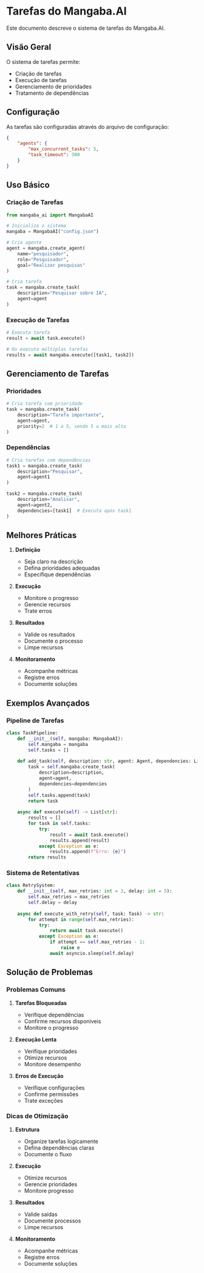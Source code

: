 # Tarefas do Mangaba.AI

Este documento descreve o sistema de tarefas do Mangaba.AI.

## Visão Geral

O sistema de tarefas permite:

- Criação de tarefas
- Execução de tarefas
- Gerenciamento de prioridades
- Tratamento de dependências

## Configuração

As tarefas são configuradas através do arquivo de configuração:

```json
{
    "agents": {
        "max_concurrent_tasks": 5,
        "task_timeout": 300
    }
}
```

## Uso Básico

### Criação de Tarefas

```python
from mangaba_ai import MangabaAI

# Inicializa o sistema
mangaba = MangabaAI("config.json")

# Cria agente
agent = mangaba.create_agent(
    name="pesquisador",
    role="Pesquisador",
    goal="Realizar pesquisas"
)

# Cria tarefa
task = mangaba.create_task(
    description="Pesquisar sobre IA",
    agent=agent
)
```

### Execução de Tarefas

```python
# Executa tarefa
result = await task.execute()

# Ou executa múltiplas tarefas
results = await mangaba.execute([task1, task2])
```

## Gerenciamento de Tarefas

### Prioridades

```python
# Cria tarefa com prioridade
task = mangaba.create_task(
    description="Tarefa importante",
    agent=agent,
    priority=2  # 1 a 5, sendo 5 a mais alta
)
```

### Dependências

```python
# Cria tarefas com dependências
task1 = mangaba.create_task(
    description="Pesquisar",
    agent=agent1
)

task2 = mangaba.create_task(
    description="Analisar",
    agent=agent2,
    dependencies=[task1]  # Executa após task1
)
```

## Melhores Práticas

1. **Definição**
   - Seja claro na descrição
   - Defina prioridades adequadas
   - Especifique dependências

2. **Execução**
   - Monitore o progresso
   - Gerencie recursos
   - Trate erros

3. **Resultados**
   - Valide os resultados
   - Documente o processo
   - Limpe recursos

4. **Monitoramento**
   - Acompanhe métricas
   - Registre erros
   - Documente soluções

## Exemplos Avançados

### Pipeline de Tarefas

```python
class TaskPipeline:
    def __init__(self, mangaba: MangabaAI):
        self.mangaba = mangaba
        self.tasks = []
    
    def add_task(self, description: str, agent: Agent, dependencies: List[Task] = None):
        task = self.mangaba.create_task(
            description=description,
            agent=agent,
            dependencies=dependencies
        )
        self.tasks.append(task)
        return task
    
    async def execute(self) -> List[str]:
        results = []
        for task in self.tasks:
            try:
                result = await task.execute()
                results.append(result)
            except Exception as e:
                results.append(f"Erro: {e}")
        return results
```

### Sistema de Retentativas

```python
class RetrySystem:
    def __init__(self, max_retries: int = 3, delay: int = 5):
        self.max_retries = max_retries
        self.delay = delay
    
    async def execute_with_retry(self, task: Task) -> str:
        for attempt in range(self.max_retries):
            try:
                return await task.execute()
            except Exception as e:
                if attempt == self.max_retries - 1:
                    raise e
                await asyncio.sleep(self.delay)
```

## Solução de Problemas

### Problemas Comuns

1. **Tarefas Bloqueadas**
   - Verifique dependências
   - Confirme recursos disponíveis
   - Monitore o progresso

2. **Execução Lenta**
   - Verifique prioridades
   - Otimize recursos
   - Monitore desempenho

3. **Erros de Execução**
   - Verifique configurações
   - Confirme permissões
   - Trate exceções

### Dicas de Otimização

1. **Estrutura**
   - Organize tarefas logicamente
   - Defina dependências claras
   - Documente o fluxo

2. **Execução**
   - Otimize recursos
   - Gerencie prioridades
   - Monitore progresso

3. **Resultados**
   - Valide saídas
   - Documente processos
   - Limpe recursos

4. **Monitoramento**
   - Acompanhe métricas
   - Registre erros
   - Documente soluções 